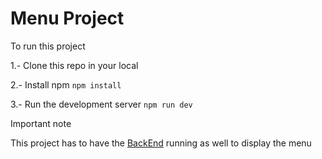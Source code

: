 # Menu Project

To run this project

1.- Clone this repo in your local

2.- Install npm ```npm install```

3.- Run the development server ```npm run dev```

Important note

This project has to have the [BackEnd](https://github.com/Ax0l0t3/amor-mio-api) running as well to display the menu